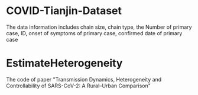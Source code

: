 # COVID-Tianjin-Dataset
The data information includes chain size, chain type, the Number of primary case, ID, onset of symptoms of primary case, confirmed date of primary case
# EstimateHeterogeneity 
The code of paper "Transmission Dynamics, Heterogeneity and Controllability of SARS-CoV-2: A Rural–Urban Comparison"

